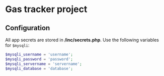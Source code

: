 # Gas tracker project

## Configuration

All app secrets are stored in **/inc/secrets.php**. Use the following variables for `$mysqli`:

```php
$mysqli_username = 'username';
$mysqli_password = 'password';
$mysqli_servername = 'servername';
$mysqli_database = 'database';
```